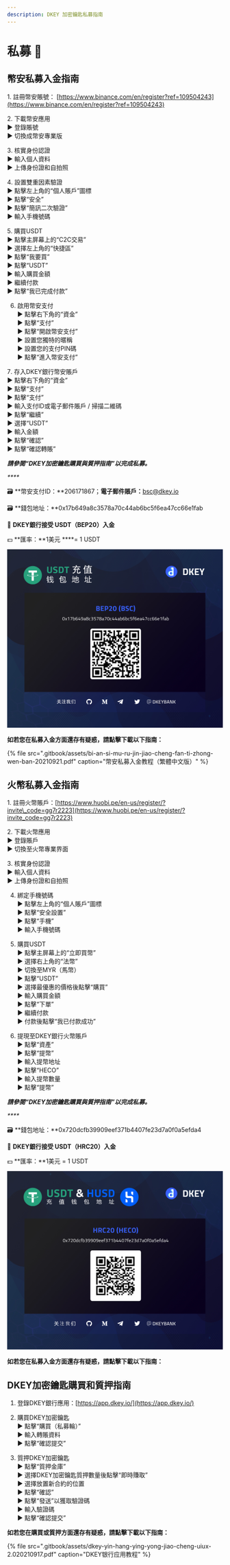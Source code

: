 ```yaml
---
description: DKEY 加密鑰匙私募指南
---
```


# 私募 🎯

## 幣安私募入金指南

1️. 註冊幣安賬號： [https://www.binance.com/en/register?ref=109504243](https://www.binance.com/en/register?ref=109504243) 

2️. 下載幣安應用  
   ▶ 登錄賬號  
   ▶ 切換成幣安專業版 

3️. 核實身份認證  
   ▶ 輸入個人資料  
   ▶ 上傳身份證和自拍照

4️. 設置雙重因素驗證  
   ▶ 點擊左上角的“個人賬戶”圖標  
   ▶ 點擊“安全”  
   ▶ 點擊“簡訊二次驗證”  
   ▶ 輸入手機號碼

5️. 購買USDT  
   ▶ 點擊主屏幕上的“C2C交易”  
   ▶ 選擇左上角的“快捷區”  
   ▶ 點擊“我要買”  
   ▶ 點擊“USDT”  
   ▶ 輸入購買金額  
   ▶ 繼續付款  
   ▶ 點擊“我已完成付款”

6. 啟用幣安支付  
   ▶ 點擊右下角的“資金”  
   ▶ 點擊“支付”  
   ▶ 點擊“開啟幣安支付”  
   ▶ 設置您獨特的暱稱  
   ▶ 設置您的支付PIN碼  
   ▶ 點擊“進入幣安支付”

7️. 存入DKEY銀行幣安賬戶  
   ▶ 點擊右下角的“資金”  
   ▶ 點擊“支付”  
   ▶ 點擊“支付”  
   ▶ 輸入支付ID或電子郵件賬戶 / 掃描二維碼  
   ▶ 點擊“繼續”  
   ▶ 選擇“USDT”  
   ▶ 輸入金額  
   ▶ 點擊“確認”  
   ▶ 點擊“確認轉賬”

_**請參閱“DKEY加密鑰匙購買與質押指南”以完成私募。**_

_\*\*\*\*_

🗃 **幣安支付ID：**206171867；**電子郵件賬戶：**[bsc@dkey.io](mailto:bsc@dkey.io)

🗃 **錢包地址：**0x17b649a8c3578a70c44ab6bc5f6ea47cc66e1fab 

🔑 **DKEY銀行接受 USDT（BEP20）入金**

 💵 **匯率：**1美元 ****= 1 USDT 

![](.gitbook/assets/usdt-deposit-poster_bep20_cn.jpg)

**如若您在私募入金方面還存有疑惑，請點擊下載以下指南：**

{% file src=".gitbook/assets/bi-an-si-mu-ru-jin-jiao-cheng-fan-ti-zhong-wen-ban-20210921.pdf" caption="幣安私募入金教程（繁體中文版）" %}



## 火幣私募入金指南

1️. 註冊火幣賬戶：[https://www.huobi.pe/en-us/register/?invite\_code=gg7r2223](https://www.huobi.pe/en-us/register/?invite_code=gg7r2223)

2️. 下載火幣應用  
   ▶ 登錄賬戶  
   ▶ 切換至火幣專業界面

3️. 核實身份認證  
   ▶ 輸入個人資料  
   ▶ 上傳身份證和自拍照

4. 綁定手機號碼  
   ▶ 點擊左上角的“個人賬戶”圖標  
   ▶ 點擊“安全設置”  
   ▶ 點擊“手機”  
   ▶ 輸入手機號碼

5. 購買USDT  
   ▶ 點擊主屏幕上的“立即買幣”  
   ▶ 選擇右上角的“法幣”  
   ▶ 切換至MYR（馬幣）  
   ▶ 點擊“USDT”  
   ▶ 選擇最優惠的價格後點擊“購買”  
   ▶ 輸入購買金額  
   ▶ 點擊“下單”  
   ▶ 繼續付款  
   ▶ 付款後點擊“我已付款成功”

6. 提現至DKEY銀行火幣賬戶  
   ▶ 點擊“資產”  
   ▶ 點擊“提幣”  
   ▶ 輸入提幣地址  
   ▶ 點擊“HECO”  
   ▶ 輸入提幣數量  
   ▶ 點擊“提幣”

_**請參閱“DKEY加密鑰匙購買與質押指南”以完成私募。**_

_\*\*\*\*_

🗃 **錢包地址：**0x720dcfb39909eef371b4407fe23d7a0f0a5efda4

🔑 **DKEY銀行接受 USDT（HRC20）入金**

💵 **匯率：**1美元 = 1 USDT

![](.gitbook/assets/hrc20_usdt-and-husd_cn.jpg)

**如若您在私募入金方面還存有疑惑，請點擊下載以下指南：**



## DKEY加密鑰匙購買和質押指南

1. 登錄DKEY銀行應用：[https://app.dkey.io/](https://app.dkey.io/)

2. 購買DKEY加密鑰匙  
   ▶ 點擊“購買（私募輪）”  
   ▶ 輸入轉賬資料  
   ▶ 點擊“確認提交”

3. 質押DKEY加密鑰匙  
   ▶ 點擊“質押金庫”  
   ▶ 選擇DKEY加密鑰匙質押數量後點擊“即時賺取”  
   ▶ 選擇放置新合約的位置  
   ▶ 點擊“確認”  
   ▶ 點擊“發送”以獲取驗證碼  
   ▶ 輸入驗證碼  
   ▶ 點擊“確認提交”



**如若您在購買或質押方面還存有疑惑，請點擊下載以下指南：**

{% file src=".gitbook/assets/dkey-yin-hang-ying-yong-jiao-cheng-uiux-2.020210917.pdf" caption="DKEY银行应用教程" %}



